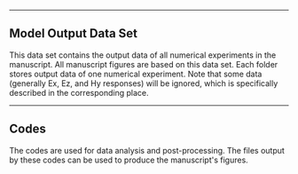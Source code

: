 ----------------------------------------
Model Output Data Set
----------------------------------------
This data set contains the output data of all numerical experiments in the manuscript.
All manuscript figures are based on this data set.
Each folder stores output data of one numerical experiment.
Note that some data (generally Ex, Ez, and Hy responses) will be ignored, which is specifically described in the corresponding place.

----------------------------------------
Codes
----------------------------------------
The codes are used for data analysis and post-processing.
The files output by these codes can be used to produce the manuscript's figures.
